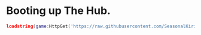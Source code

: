 # Booting up The Hub.
```lua
loadstring(game:HttpGet('https://raw.githubusercontent.com/SeasonalKirito/SeasonWare/main/Loader.lua?token=GHSAT0AAAAAABZARLLYFLZ2OT7GNR3XLPF4Y4TTOHA'))()
```
